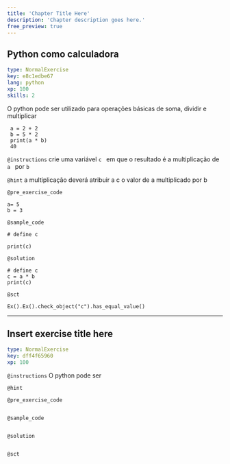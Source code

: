 ```yaml
---
title: 'Chapter Title Here'
description: 'Chapter description goes here.'
free_preview: true
---
```


## Python como calculadora

```yaml
type: NormalExercise
key: e8c1edbe67
lang: python
xp: 100
skills: 2
```

O python pode ser utilizado para operações básicas de soma, dividir e multiplicar

```
 a = 2 + 2 
 b = 5 * 2 
 print(a * b)
 40
```

`@instructions`
crie uma variável ```c ``` em que o resultado é a multiplicação de ```a ```  por ```b ```

`@hint`
a multiplicação deverá atribuir a c o valor de a multiplicado por b

`@pre_exercise_code`
```{python}
a= 5
b = 3
```

`@sample_code`
```{python}
# define c

print(c)
```

`@solution`
```{python}
# define c
c = a * b
print(c)
```

`@sct`
```{python}
Ex().Ex().check_object("c").has_equal_value()
```

---

## Insert exercise title here

```yaml
type: NormalExercise
key: dff4f65960
xp: 100
```



`@instructions`
O python pode ser

`@hint`


`@pre_exercise_code`
```{python}

```

`@sample_code`
```{python}

```

`@solution`
```{python}

```

`@sct`
```{python}

```
